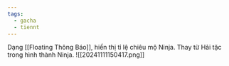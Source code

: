 ```yaml
---
tags:
  - gacha
  - tiennt
---
```

Dạng [[Floating Thông Báo]], hiển thị tỉ lệ chiêu mộ Ninja. 
Thay từ Hải tặc trong hình thành Ninja.
![[20241111150417.png]]